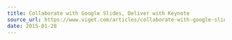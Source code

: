 ```yaml
---
title: Collaborate with Google Slides, Deliver with Keynote
source_url: https://www.viget.com/articles/collaborate-with-google-slides-deliver-with-keynote/
date: 2015-01-28
---
```

